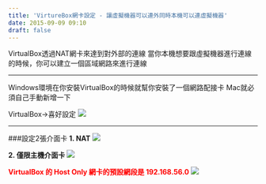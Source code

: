 ```yaml
---
title: 'VirtureBox網卡設定 - 讓虛擬機器可以連外同時本機可以連虛擬機器'
date: 2015-09-09 09:10
draft: false
---
```

VirtualBox透過NAT網卡來達到對外部的連線
當你本機想要跟虛擬機器進行連線的時候，你可以建立一個區域網路來進行連線

***

Windows環境在你安裝VirtualBox的時候就幫你安裝了一個網路配接卡
Mac就必須自己手動新增一下

VirtualBox->喜好設定
<img src="//imagehosting.rickyfun.net/201509/A03-01.png">

***

###設定2張介面卡
**1. NAT**
<img src="//imagehosting.rickyfun.net/201509/A03-02.png">

**2. 僅限主機介面卡**
<img src="//imagehosting.rickyfun.net/201509/A03-03.png">

<b style="color:red;">VirtualBox 的 Host Only 網卡的預設網段是 192.168.56.0</b>
<img src="//imagehosting.rickyfun.net/201509/A03-04.png">
